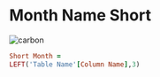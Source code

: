 # Month Name Short 


![carbon](https://github.com/user-attachments/assets/1f1a09e3-6474-419a-9e17-9e7b8290a741)

```ruby
Short Month = 
LEFT('Table Name'[Column Name],3)
```

